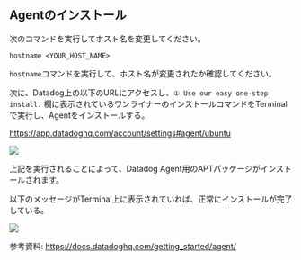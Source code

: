 ## Agentのインストール

次のコマンドを実行してホスト名を変更してください。

`hostname <YOUR_HOST_NAME>`

`hostname`コマンドを実行して、ホスト名が変更されたか確認してください。

次に、Datadog上の以下のURLにアクセスし、`① Use our easy one-step install.` 欄に表示されているワンライナーのインストールコマンドをTerminalで実行し、Agentをインストールする。

https://app.datadoghq.com/account/settings#agent/ubuntu

![](https://p-qkfgo2.t2.n0.cdn.getcloudapp.com/items/kpu6bWen/48a6aa57-2b33-48dd-8457-42fc4473552e.jpg?v=f871f93c07115e68af3b8dc7b02db702)

上記を実行されることによって、Datadog Agent用のAPTパッケージがインストールされます。

以下のメッセージがTerminal上に表示されていれば、正常にインストールが完了している。

![](https://p-qkfgo2.t2.n0.cdn.getcloudapp.com/items/kpu6bWx1/28552f58-8227-4629-a4c7-c812ec74be74.jpg?v=958ab6759aef72752ddfb2dd0bcc81c3)

参考資料:
https://docs.datadoghq.com/getting_started/agent/
